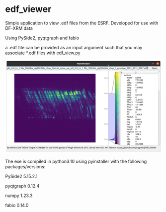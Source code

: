 # edf_viewer

Simple  application to view .edf files from the ESRF.
Developed for use with DF-XRM data

Using PySide2, pyqtgraph and fabio

a .edf file can be provided as an input argument such that you may associate \*.edf files with edf_view.py

![](example.png?raw=true)

The exe is compiled in python3.10 using pyinstaller with the following packages/versions:

PySide2                   5.15.2.1

pyqtgraph                 0.12.4

numpy                     1.23.3

fabio                     0.14.0
